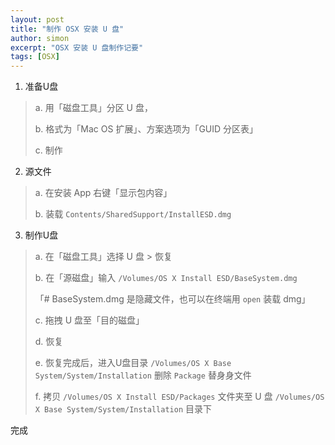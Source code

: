 ```yaml
---
layout: post
title: "制作 OSX 安装 U 盘"
author: simon
excerpt: "OSX 安装 U 盘制作记要"
tags: [OSX]
---
```


1. 准备U盘

>a. 用「磁盘工具」分区 U 盘，
>
>b. 格式为「Mac OS 扩展」、方案选项为「GUID 分区表」
>
>c. 制作

2. 源文件

>a. 在安装 App 右键「显示包内容」
>
>b. 装载 `Contents/SharedSupport/InstallESD.dmg`

3. 制作U盘

>a. 在「磁盘工具」选择 U 盘 > 恢复
>
>b. 在「源磁盘」输入 `/Volumes/OS X Install ESD/BaseSystem.dmg`
>
>「# BaseSystem.dmg 是隐藏文件，也可以在终端用 `open` 装载 dmg」
>
>c. 拖拽 U 盘至「目的磁盘」
>
>d. 恢复
>
>e. 恢复完成后，进入U盘目录 `/Volumes/OS X Base System/System/Installation` 删除 `Package` 替身身文件
>
>f. 拷贝  `/Volumes/OS X Install ESD/Packages`  文件夹至 U 盘 `/Volumes/OS X Base System/System/Installation` 目录下

完成 
